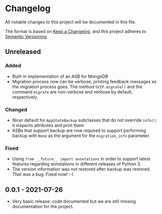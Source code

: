 # Changelog
All notable changes to this project will be documented in this file.

The format is based on [Keep a Changelog](https://keepachangelog.com/en/1.0.0/),
and this project adheres to [Semantic Versioning](https://semver.org/spec/v2.0.0.html).

## Unreleased
### Added
- Built-in implementation of an ASB for MongoDB
- Migration process now can be verbose, printing feedback messages as the
  migration process goes. The method `SVIP.migrate()` and the command `migrate`
  are non-verbose and verbose by default, respectively.

### Changed
- Nicer default for `AppStateBackup` subclasses that do not override `info()`:
  it inspects attributes and print them
- ASBs that support backup are now required to support performing backup with
  `None` as the argument for the `migration_info` parameter.

### Fixed
- Using `from __future__ import annotations` in order to support latest
  features regarding annotations in different releases of Python 3.
- The version information was not restored after backup was restored. That was
  a bug. Fixed now! :-)

## 0.0.1 - 2021-07-26
- Very basic release: code documented but we are still missing documentation
  for the project.
